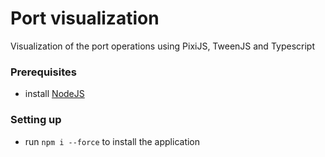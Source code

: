 # Port visualization
Visualization of the port operations using PixiJS, TweenJS and Typescript

### Prerequisites
* install [NodeJS](https://node.js)

### Setting up
* run `npm i --force` to install the application